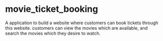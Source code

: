 # movie_ticket_booking
A application to build a website where customers can book tickets through this website. customers can view the movies which are available, and search the movies which they desire to watch.
